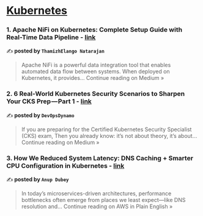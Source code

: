 
<h1><a href=https://medium.com/tag/kubernetes/recommended target="_blank" rel="noopener noreferrer">Kubernetes</a></h1>
<h3>1. Apache NiFi on Kubernetes: Complete Setup Guide with Real-Time Data Pipeline - <a href="https://thamizhelango.medium.com/apache-nifi-on-kubernetes-complete-setup-guide-with-real-time-data-pipeline-071cd11fb1f2?source=rss------kubernetes-5" target="_blank" rel="noopener noreferrer">link</a></h3>

✍️ **posted by `ThamizhElango Natarajan`**

<blockquote>Apache NiFi is a powerful data integration tool that enables automated data flow between systems. When deployed on Kubernetes, it provides…
Continue reading on Medium »</blockquote>

<h3>2. 6 Real-World Kubernetes Security Scenarios to Sharpen Your CKS Prep — Part 1 - <a href="https://medium.com/@DynamoDevOps/6-real-world-kubernetes-security-scenarios-to-sharpen-your-cks-prep-part-1-f868077aa6e0?source=rss------kubernetes-5" target="_blank" rel="noopener noreferrer">link</a></h3>

✍️ **posted by `DevOpsDynamo`**

<blockquote>If you are preparing for the Certified Kubernetes Security Specialist (CKS) exam, Then you already know: it’s not about theory, it’s about…
Continue reading on Medium »</blockquote>

<h3>3. How We Reduced System Latency: DNS Caching + Smarter CPU Configuration in Kubernetes - <a href="https://aws.plainenglish.io/how-we-reduced-system-latency-dns-caching-smarter-cpu-configuration-in-kubernetes-2dacc9a68904?source=rss------kubernetes-5" target="_blank" rel="noopener noreferrer">link</a></h3>

✍️ **posted by `Anup Dubey`**

<blockquote>In today’s microservices-driven architectures, performance bottlenecks often emerge from places we least expect—like DNS resolution and…
Continue reading on AWS in Plain English »</blockquote>

